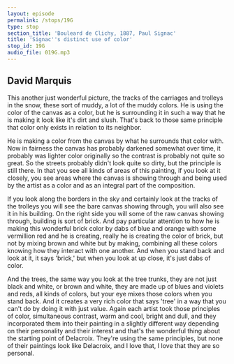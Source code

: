 ```yaml
---
layout: episode
permalink: /stops/19G
type: stop
section_title: 'Bouleard de Clichy, 1887, Paul Signac'
title: 'Signac''s distinct use of color'
stop_id: 19G
audio_file: 019G.mp3
---
```


## David Marquis

This another just wonderful picture, the tracks of the carriages and trolleys in the snow, these sort of muddy, a lot of the muddy colors.  He is using the color of the canvas as a color, but he is surrounding it in such a way that he is making it look like it's dirt and slush. That's back to those same principle that color only exists in relation to its neighbor.

He is making a color from the canvas by what he surrounds that color with.  Now in fairness the canvas has probably darkened somewhat over time, it probably was lighter color originally so the contrast is probably not quite so great.  So the streets probably didn't look quite so dirty, but the principle is still there.  In that you see all kinds of areas of this painting, if you look at it closely, you see areas where the canvas is showing through and being used by the artist as a color and as an integral part of the composition.

If you look along the borders in the sky and certainly look at the tracks of the trolleys you will see the bare canvas showing through, you will also see it in his building.  On the right side you will some of the raw canvas showing through, building is sort of brick.  And pay particular attention to how he is making this wonderful brick color by dabs of blue and orange with some vermillion red and he is creating, really he is creating the color of brick, but not by mixing brown and white but by making, combining all these colors knowing how they interact with one another.  And when you stand back and look at it, it says 'brick,' but when you look at up close, it's just dabs of color.

And the trees, the same way you look at the tree trunks, they are not just black and white, or brown and white, they are made up of blues and violets and reds, all kinds of colors, but your eye mixes those colors when you stand back. And it creates a very rich color that says 'tree' in a way that you can't do by doing it with just value.  Again each artist took those principles of color, simultaneous contrast, warm and cool, bright and dull, and they incorporated them into their painting in a slightly different way depending on their personality and their interest and that's the wonderful thing about the starting point of Delacroix. They're using the same principles, but none of their paintings look like Delacroix, and I love that, I love that they are so personal.
